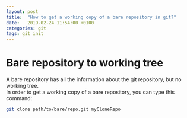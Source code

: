 ```yaml
---
layout: post
title:  "How to get a working copy of a bare repository in git?"
date:   2019-02-24 11:54:00 +0100
categories: git
tags: git init
---
```

# Bare repository to working tree
A bare repository has all the information about the git repository, but no working tree.  
In order to get a working copy of a bare repository, you can type this command:
```bash
git clone path/to/bare/repo.git myCloneRepo
```